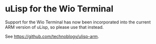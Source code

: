 # uLisp for the Wio Terminal

Support for the Wio Terminal has now been incorporated into the current ARM version of uLisp, so please use that instead.

See https://github.com/technoblogy/ulisp-arm.
